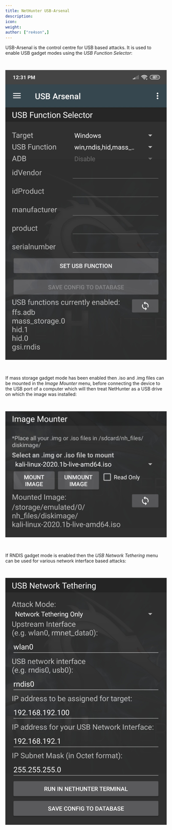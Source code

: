 ```yaml
---
title: NetHunter USB-Arsenal
description:
icon:
weight:
author: ["re4son",]
---
```


USB-Arsenal is the control centre for USB based attacks.
It is used to enable USB gadget modes using the *USB Function Selector*:

&nbsp;

![](nethunter-usbarsenal1.png)

&nbsp;

If mass storage gadget mode has been enabled then .iso and .img files can be mounted in the *Image Mounter* menu, before connecting the device to the USB port of a computer which will then treat NetHunter as a USB drive on which the image was installed:

&nbsp;

![](nethunter-usbarsenal2.png)

&nbsp;

If RNDIS gadget mode is enabled then the *USB Network Tethering* menu can be used for various network interface based attacks:

&nbsp;

![](nethunter-usbarsenal3.png)
